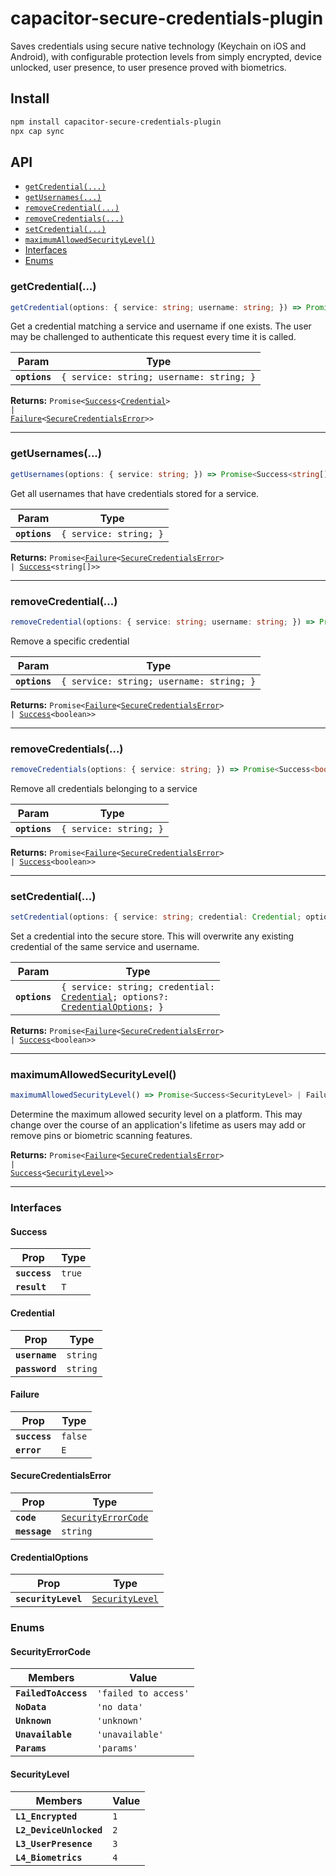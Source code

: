 # capacitor-secure-credentials-plugin

Saves credentials using secure native technology (Keychain on iOS and Android), with configurable protection levels from simply encrypted, device unlocked, user presence, to user presence proved with biometrics.

## Install

```bash
npm install capacitor-secure-credentials-plugin
npx cap sync
```

## API

<docgen-index>

* [`getCredential(...)`](#getcredential)
* [`getUsernames(...)`](#getusernames)
* [`removeCredential(...)`](#removecredential)
* [`removeCredentials(...)`](#removecredentials)
* [`setCredential(...)`](#setcredential)
* [`maximumAllowedSecurityLevel()`](#maximumallowedsecuritylevel)
* [Interfaces](#interfaces)
* [Enums](#enums)

</docgen-index>

<docgen-api>
<!--Update the source file JSDoc comments and rerun docgen to update the docs below-->

### getCredential(...)

```typescript
getCredential(options: { service: string; username: string; }) => Promise<Success<Credential> | Failure<SecureCredentialsError>>
```

Get a credential matching a service and username if one exists.
The user may be challenged to authenticate this request every time it is called.

| Param         | Type                                                |
| ------------- | --------------------------------------------------- |
| **`options`** | <code>{ service: string; username: string; }</code> |

**Returns:** <code>Promise&lt;<a href="#success">Success</a>&lt;<a href="#credential">Credential</a>&gt; | <a href="#failure">Failure</a>&lt;<a href="#securecredentialserror">SecureCredentialsError</a>&gt;&gt;</code>

--------------------


### getUsernames(...)

```typescript
getUsernames(options: { service: string; }) => Promise<Success<string[]> | Failure<SecureCredentialsError>>
```

Get all usernames that have credentials stored for a service.

| Param         | Type                              |
| ------------- | --------------------------------- |
| **`options`** | <code>{ service: string; }</code> |

**Returns:** <code>Promise&lt;<a href="#failure">Failure</a>&lt;<a href="#securecredentialserror">SecureCredentialsError</a>&gt; | <a href="#success">Success</a>&lt;string[]&gt;&gt;</code>

--------------------


### removeCredential(...)

```typescript
removeCredential(options: { service: string; username: string; }) => Promise<Success<boolean> | Failure<SecureCredentialsError>>
```

Remove a specific credential

| Param         | Type                                                |
| ------------- | --------------------------------------------------- |
| **`options`** | <code>{ service: string; username: string; }</code> |

**Returns:** <code>Promise&lt;<a href="#failure">Failure</a>&lt;<a href="#securecredentialserror">SecureCredentialsError</a>&gt; | <a href="#success">Success</a>&lt;boolean&gt;&gt;</code>

--------------------


### removeCredentials(...)

```typescript
removeCredentials(options: { service: string; }) => Promise<Success<boolean> | Failure<SecureCredentialsError>>
```

Remove all credentials belonging to a service

| Param         | Type                              |
| ------------- | --------------------------------- |
| **`options`** | <code>{ service: string; }</code> |

**Returns:** <code>Promise&lt;<a href="#failure">Failure</a>&lt;<a href="#securecredentialserror">SecureCredentialsError</a>&gt; | <a href="#success">Success</a>&lt;boolean&gt;&gt;</code>

--------------------


### setCredential(...)

```typescript
setCredential(options: { service: string; credential: Credential; options?: CredentialOptions; }) => Promise<Success<boolean> | Failure<SecureCredentialsError>>
```

Set a credential into the secure store. This will overwrite any existing credential of the same service and username.

| Param         | Type                                                                                                                                              |
| ------------- | ------------------------------------------------------------------------------------------------------------------------------------------------- |
| **`options`** | <code>{ service: string; credential: <a href="#credential">Credential</a>; options?: <a href="#credentialoptions">CredentialOptions</a>; }</code> |

**Returns:** <code>Promise&lt;<a href="#failure">Failure</a>&lt;<a href="#securecredentialserror">SecureCredentialsError</a>&gt; | <a href="#success">Success</a>&lt;boolean&gt;&gt;</code>

--------------------


### maximumAllowedSecurityLevel()

```typescript
maximumAllowedSecurityLevel() => Promise<Success<SecurityLevel> | Failure<SecureCredentialsError>>
```

Determine the maximum allowed security level on a platform.
This may change over the course of an application's lifetime as users may add or remove pins or biometric scanning features.

**Returns:** <code>Promise&lt;<a href="#failure">Failure</a>&lt;<a href="#securecredentialserror">SecureCredentialsError</a>&gt; | <a href="#success">Success</a>&lt;<a href="#securitylevel">SecurityLevel</a>&gt;&gt;</code>

--------------------


### Interfaces


#### Success

| Prop          | Type              |
| ------------- | ----------------- |
| **`success`** | <code>true</code> |
| **`result`**  | <code>T</code>    |


#### Credential

| Prop           | Type                |
| -------------- | ------------------- |
| **`username`** | <code>string</code> |
| **`password`** | <code>string</code> |


#### Failure

| Prop          | Type               |
| ------------- | ------------------ |
| **`success`** | <code>false</code> |
| **`error`**   | <code>E</code>     |


#### SecureCredentialsError

| Prop          | Type                                                            |
| ------------- | --------------------------------------------------------------- |
| **`code`**    | <code><a href="#securityerrorcode">SecurityErrorCode</a></code> |
| **`message`** | <code>string</code>                                             |


#### CredentialOptions

| Prop                | Type                                                    |
| ------------------- | ------------------------------------------------------- |
| **`securityLevel`** | <code><a href="#securitylevel">SecurityLevel</a></code> |


### Enums


#### SecurityErrorCode

| Members              | Value                           |
| -------------------- | ------------------------------- |
| **`FailedToAccess`** | <code>'failed to access'</code> |
| **`NoData`**         | <code>'no data'</code>          |
| **`Unknown`**        | <code>'unknown'</code>          |
| **`Unavailable`**    | <code>'unavailable'</code>      |
| **`Params`**         | <code>'params'</code>           |


#### SecurityLevel

| Members                 | Value          |
| ----------------------- | -------------- |
| **`L1_Encrypted`**      | <code>1</code> |
| **`L2_DeviceUnlocked`** | <code>2</code> |
| **`L3_UserPresence`**   | <code>3</code> |
| **`L4_Biometrics`**     | <code>4</code> |

</docgen-api>
